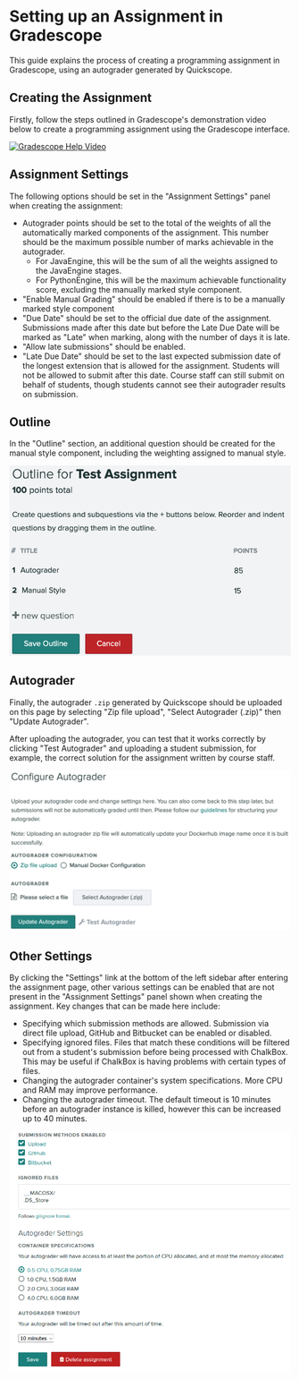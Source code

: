 # Setting up an Assignment in Gradescope

This guide explains the process of creating a programming assignment in
Gradescope, using an autograder generated by Quickscope.

## Creating the Assignment

Firstly, follow the steps outlined in Gradescope's demonstration video below
to create a programming assignment using the Gradescope interface.

[![Gradescope Help Video](https://img.youtube.com/vi/RxZxBeIp3sc/0.jpg)](https://www.youtube.com/watch?v=RxZxBeIp3sc)

## Assignment Settings

The following options should be set in the "Assignment Settings" panel when
creating the assignment:

- Autograder points should be set to the total of the weights of all the
automatically marked components of the assignment. This number should be the
maximum possible number of marks achievable in the autograder.
  - For JavaEngine, this will be the sum of all the weights assigned to the
  JavaEngine stages.
  - For PythonEngine, this will be the maximum achievable functionality score,
  excluding the manually marked style component.
- "Enable Manual Grading" should be enabled if there is to be a manually
marked style component
- "Due Date" should be set to the official due date of the assignment.
Submissions made after this date but before the Late Due Date will be marked
as "Late" when marking, along with the number of days it is late.
- "Allow late submissions" should be enabled.
- "Late Due Date" should be set to the last expected submission date of the
longest extension that is allowed for the assignment. Students will not be
allowed to submit after this date. Course staff can still submit
on behalf of students, though students cannot see their autograder results on
submission.

## Outline

In the "Outline" section, an additional question should be created for the
manual style component, including the weighting assigned to manual style.

![](../_static/images/outline.png)

## Autograder

Finally, the autograder `.zip` generated by Quickscope should be uploaded on
this page by selecting "Zip file upload", "Select Autograder (.zip)" then
"Update Autograder".

After uploading the autograder, you can test that it works correctly by
clicking "Test Autograder" and uploading a student submission, for example, the
correct solution for the assignment written by course staff.

![](../_static/images/autograder.png)

## Other Settings

By clicking the "Settings" link at the bottom of the left sidebar after entering
the assignment page, other various settings can be enabled that are not present
in the "Assignment Settings" panel shown when creating the assignment. Key
changes that can be made here include:
* Specifying which submission methods are allowed. Submission via direct file
  upload, GitHub and Bitbucket can be enabled or disabled.
* Specifying ignored files. Files that match these conditions will be filtered
  out from a student's submission before being processed with ChalkBox. This may
  be useful if ChalkBox is having problems with certain types of files.
* Changing the autograder container's system specifications. More CPU and RAM
  may improve performance.
* Changing the autograder timeout. The default timeout is 10 minutes before
  an autograder instance is killed, however this can be increased up to 40
  minutes.
  
![Other Assignment Settings](../_static/images/gradescope-setup_other_settings.png)